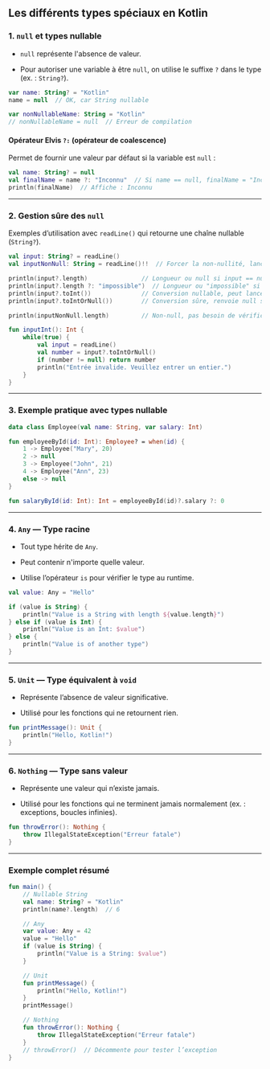 ## Les différents types spéciaux en Kotlin

### 1. `null` et types nullable

- `null` représente l'absence de valeur.

- Pour autoriser une variable à être `null`, on utilise le suffixe `?` dans le type (ex. : `String?`).

```kotlin
var name: String? = "Kotlin"
name = null  // OK, car String nullable

var nonNullableName: String = "Kotlin"
// nonNullableName = null  // Erreur de compilation

```

#### Opérateur Elvis `?:` (opérateur de coalescence)

Permet de fournir une valeur par défaut si la variable est `null` :

```kotlin
val name: String? = null
val finalName = name ?: "Inconnu"  // Si name == null, finalName = "Inconnu"
println(finalName)  // Affiche : Inconnu

```

---

### 2. Gestion sûre des `null`

Exemples d’utilisation avec `readLine()` qui retourne une chaîne nullable (`String?`).

```kotlin
val input: String? = readLine()
val inputNonNull: String = readLine()!!  // Forcer la non-nullité, lance une exception si null

println(input?.length)               // Longueur ou null si input == null
println(input?.length ?: "impossible")  // Longueur ou "impossible" si null
println(input?.toInt())              // Conversion nullable, peut lancer exception si mauvaise conversion
println(input?.toIntOrNull())        // Conversion sûre, renvoie null si échec

println(inputNonNull.length)         // Non-null, pas besoin de vérification

fun inputInt(): Int {
    while(true) {
        val input = readLine()
        val number = input?.toIntOrNull()
        if (number != null) return number
        println("Entrée invalide. Veuillez entrer un entier.")
    }
}

```

---

### 3. Exemple pratique avec types nullable

```kotlin
data class Employee(val name: String, var salary: Int)

fun employeeById(id: Int): Employee? = when(id) {
    1 -> Employee("Mary", 20)
    2 -> null
    3 -> Employee("John", 21)
    4 -> Employee("Ann", 23)
    else -> null
}

fun salaryById(id: Int): Int = employeeById(id)?.salary ?: 0

```

---

### 4. `Any` — Type racine

- Tout type hérite de `Any`.

- Peut contenir n'importe quelle valeur.

- Utilise l’opérateur `is` pour vérifier le type au runtime.

```kotlin
val value: Any = "Hello"

if (value is String) {
    println("Value is a String with length ${value.length}")
} else if (value is Int) {
    println("Value is an Int: $value")
} else {
    println("Value is of another type")
}

```

---

### 5. `Unit` — Type équivalent à `void`

- Représente l’absence de valeur significative.

- Utilisé pour les fonctions qui ne retournent rien.

```kotlin
fun printMessage(): Unit {
    println("Hello, Kotlin!")
}

```

---

### 6. `Nothing` — Type sans valeur

- Représente une valeur qui n’existe jamais.

- Utilisé pour les fonctions qui ne terminent jamais normalement (ex. : exceptions, boucles infinies).

```kotlin
fun throwError(): Nothing {
    throw IllegalStateException("Erreur fatale")
}

```

---

### Exemple complet résumé

```kotlin
fun main() {
    // Nullable String
    val name: String? = "Kotlin"
    println(name?.length)  // 6

    // Any
    var value: Any = 42
    value = "Hello"
    if (value is String) {
        println("Value is a String: $value")
    }

    // Unit
    fun printMessage() {
        println("Hello, Kotlin!")
    }
    printMessage()

    // Nothing
    fun throwError(): Nothing {
        throw IllegalStateException("Erreur fatale")
    }
    // throwError()  // Décommente pour tester l’exception
}

```
